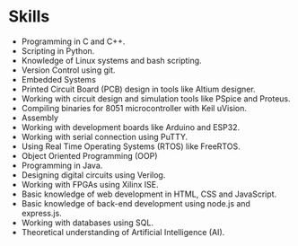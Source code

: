 
# Skills

- Programming in C and C++.
- Scripting in Python.
- Knowledge of Linux systems and bash scripting.
- Version Control using git.
- Embedded Systems
- Printed Circuit Board (PCB) design in tools like Altium designer.
- Working with circuit design and simulation tools like PSpice and Proteus.
- Compiling binaries for 8051 microcontroller with Keil uVision.
- Assembly
- Working with development boards like Arduino and ESP32.
- Working with serial connection using PuTTY.
- Using Real Time Operating Systems (RTOS) like FreeRTOS.
- Object Oriented Programming (OOP)
- Programming in Java.
- Designing digital circuits using Verilog.
- Working with FPGAs using Xilinx ISE.
- Basic knowledge of web development in HTML, CSS and JavaScript.
- Basic knowledge of back-end development using node.js and express.js.
- Working with databases using SQL.
- Theoretical understanding of Artificial Intelligence (AI).
